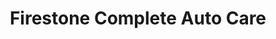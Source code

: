 ---
title: "Firestone Complete Auto Care"
url: /kyle/firestone-complete-auto-care/
shop: car repair
---